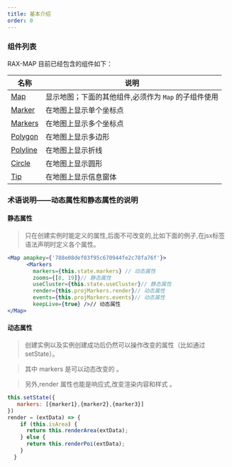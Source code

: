 ```yaml
---
title: 基本介绍
order: 0
---
```


### 组件列表

RAX-MAP 目前已经包含的组件如下：

| 名称 | 说明 |
|------|------|
| [Map](/rax-map/components/map) | 显示地图；下面的其他组件,必须作为 `Map` 的子组件使用|
| [Marker](/rax-map/components/marker) | 在地图上显示单个坐标点 |
| [Markers](/rax-map/components/markers) | 在地图上显示多个坐标点 |
| [Polygon](/rax-map/components/polygon) | 在地图上显示多边形 |
| [Polyline](/rax-map/components/polyline) |在地图上显示折线 |
| [Circle](/rax-map/components/circle) | 在地图上显示圆形 |
| [Tip](/rax-map/components/tip) | 在地图上显示信息窗体 |

### 术语说明——**动态属性**和**静态属性**的说明


#### 静态属性
> 只在创建实例时能定义的属性,后面不可改变的,比如下面的例子,在jsx标签语法声明时定义各个属性。

```jsx
<Map amapkey={'788e08def03f95c670944fe2c78fa76f'}>
      <Markers
        markers={this.state.markers} // 动态属性
        zooms={[8, 19]}// 静态属性
        useCluster={this.state.useCluster}// 静态属性
        render={this.projMarkers.render}// 动态属性
        events={this.projMarkers.events}// 动态属性
        keepLive={true} />// 动态属性
</Map>
```

#### 动态属性
> 创建实例以及实例创建成功后仍然可以操作改变的属性（比如通过 setState）。

> 其中 markers 是可以动态改变的 。

> 另外,render 属性也能是响应式,改变渲染内容和样式 。

```jsx
this.setState({
   markers: [{marker1},{marker2},{marker3}]
})
render = (extData) => {
    if (this.isArea) {
      return this.renderArea(extData);
    } else {
      return this.renderPoi(extData);
    }
  }
```

